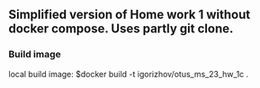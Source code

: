 ## Simplified version of Home work 1 without docker compose. Uses partly git clone.
### Build image
local build image:  $docker build -t igorizhov/otus_ms_23_hw_1c .
